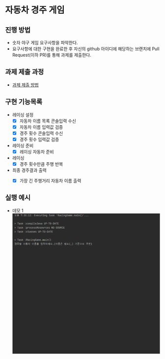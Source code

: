 # 자동차 경주 게임
## 진행 방법
* 숫자 야구 게임 요구사항을 파악한다.
* 요구사항에 대한 구현을 완료한 후 자신의 github 아이디에 해당하는 브랜치에 Pull Request(이하 PR)를 통해 과제를 제출한다.

## 과제 제출 과정
* [과제 제출 방법](https://github.com/next-step/nextstep-docs/tree/master/precourse)


## 구현 기능목록
* 레이싱 설정
  - [x] 자동차 이름 목록 콘솔입력 수신
  - [x] 자동차 이름 입력값 검증
  - [x] 경주 횟수 콘솔입력 수신
  - [x] 경주 횟수 입력값 검증
* 레이싱 준비
  - [x] 레이싱 자동차 준비
* 레이싱
  - [x] 경주 횟수만큼 주행 반복
* 최종 경주결과 출력
  - [x] 가장 긴 주행거리 자동차 이름 출력


## 실행 예시
* 데모 1  
  ![실행예시 1](demo01.gif)
